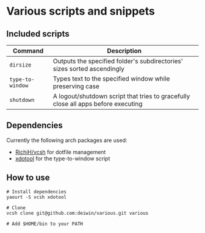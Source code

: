 # Various scripts and snippets

## Included scripts

| Command          | Description                                                                       |
|------------------|-----------------------------------------------------------------------------------|
| `dirsize`        | Outputs the specified folder's subdirectories' sizes sorted ascendingly           |
| `type-to-window` | Types text to the specified window while preserving case                          |
| `shutdown`       | A logout/shutdown script that tries to gracefully close all apps before executing |


## Dependencies

Currently the following arch packages are used:
- [RichiH/vcsh](https://github.com/RichiH/vcsh) for dotfile management
- [xdotool](https://www.archlinux.org/packages/?name=xdotool) for the type-to-window script


## How to use

```
# Install dependencies
yaourt -S vcsh xdotool

# Clone
vcsh clone git@github.com:deiwin/various.git various

# Add $HOME/bin to your PATH
```
